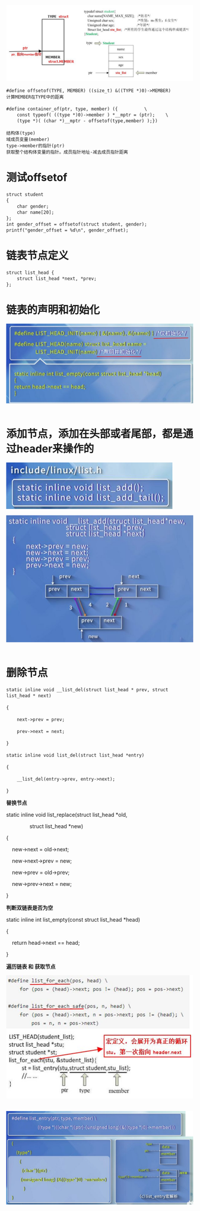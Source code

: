![]() ![](../photo/5b5c18f5667b15d8bbe6db0e9321e98c_MD5.png)

```
#define offsetof(TYPE, MEMBER) ((size_t) &((TYPE *)0)->MEMBER)
计算MEMBER在TYPE中的距离

#define container_of(ptr, type, member) ({          \
    const typeof( ((type *)0)->member ) *__mptr = (ptr);    \
    (type *)( (char *)__mptr - offsetof(type,member) );})

结构体(type)
域成员变量(member)
type->member的指针(ptr)
获取整个结构体变量的指针。成员指针地址-减去成员指针距离
```

# 测试offsetof

```
struct student
{
    char gender;
    char name[20];
};
int gender_offset = offsetof(struct student, gender);
printf("gender_offset = %d\n", gender_offset);
```

# 链表节点定义

```
struct list_head {
    struct list_head *next, *prev;
};
```

# 链表的声明和初始化
![](../photo/b74b0148e6ffef4e4b9d02f153f22719_MD5.png) 

# 添加节点，添加在头部或者尾部，都是通过header来操作的

![](../photo/414c5759e48751f37e034dcc151786a1_MD5.png) 

![](../photo/a1cb88f28367bb6db8991b9ce65fe9a2_MD5.png) 

# 删除节点
```
static inline void __list_del(struct list_head * prev, struct list_head * next)

{

    next->prev = prev;

    prev->next = next;

}

static inline void list_del(struct list_head *entry)

{

    __list_del(entry->prev, entry->next);

}
```

**替换节点**

static inline void list_replace(struct list_head *old,

                struct list_head *new)

{

    new->next = old->next;

    new->next->prev = new;

    new->prev = old->prev;

    new->prev->next = new;

}

**判断双链表是否为空**

static inline int list_empty(const struct list_head *head)

{

    return head->next == head;

}

**遍历链表 和 获取节点**

![](../photo/fdc29fe15cb253293e51ac89b45ae4be_MD5.png) 

![](../photo/79bb315c0a61565723f6e5d1417f7944_MD5.png)